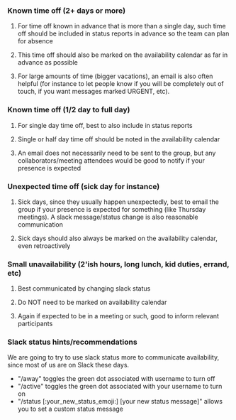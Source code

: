 ### Known time off (2+ days or more)

1. For time off known in advance that is more than a single day, such time off should be included in status reports in advance so the team can plan for absence

2. This time off should also be marked on the availability calendar as far in advance as possible

3. For large amounts of time (bigger vacations), an email is also often helpful (for instance to let people know if you will be completely out of touch, if you want messages marked URGENT, etc).

### Known time off (1/2 day to full day)

1. For single day time off, best to also include in status reports

2. Single or half day time off should be noted in the availability calendar

3. An email does not necessarily need to be sent to the group, but any collaborators/meeting attendees would be good to notify if your presence is expected

### Unexpected time off (sick day for instance)

1. Sick days, since they usually happen unexpectedly, best to email the group if your presence is expected for something (like Thursday meetings). A slack message/status change is also reasonable communication

2. Sick days should also always be marked on the availability calendar, even retroactively

### Small unavailability (2'ish hours, long lunch, kid duties, errand, etc)

1. Best communicated by changing slack status

2. Do NOT need to be marked on availability calendar

3. Again if expected to be in a meeting or such, good to inform relevant participants

### Slack status hints/recommendations

We are going to try to use slack status more to communicate availability, since most of us are on Slack these days.

- "/away" toggles the green dot associated with username to turn off
- "/active" toggles the green dot associated with your username to turn on
- "/status [:your_new_status_emoji:] [your new status message]" allows you to set a custom status message

